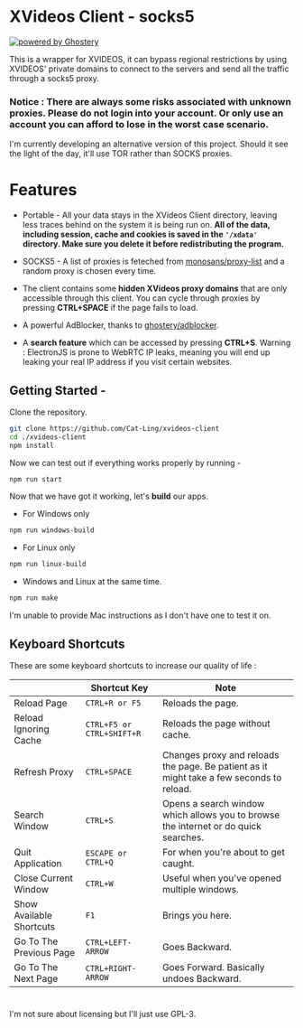 # XVideos Client - socks5
[![powered by Ghostery](https://img.shields.io/badge/ghostery-powered-blue?logo=ghostery)](https://github.com/ghostery/adblocker)


This is a wrapper for XVIDEOS, it can bypass regional restrictions by using XVIDEOS' private domains to connect to the servers and send all the traffic through a socks5 proxy.

### Notice : There are always some risks associated with unknown proxies. Please do not login into your account. Or only use an account you can afford to lose in the worst case scenario.
I'm currently developing an alternative version of this project. Should it see the light of the day, it'll use TOR rather than SOCKS proxies.

# Features
- Portable - All your data stays in the XVideos Client directory, leaving less traces behind on the system it is being run on.
**All of the data, including session, cache and cookies is saved in the `'/xdata'` directory. Make sure you delete it before redistributing the program.**
  
- SOCKS5 - A list of proxies is feteched from [monosans/proxy-list](https://raw.githubusercontent.com/monosans/proxy-list/main/proxies_anonymous/socks5.txt) and a random proxy is chosen every time. 
- The client contains some __hidden XVideos proxy domains__ that are only accessible through this client.
  You can cycle through proxies by pressing __CTRL+SPACE__ if the page fails to load.
  
- A powerful AdBlocker, thanks to [ghostery/adblocker](https://github.com/ghostery/adblocker).
- A **search feature** which can be accessed by pressing __CTRL+S__.
  Warning : ElectronJS is prone to WebRTC IP leaks, meaning you will end up leaking your real IP address if you visit certain websites.


## Getting Started -

Clone the repository.
 ```sh
git clone https://github.com/Cat-Ling/xvideos-client
cd ./xvideos-client
npm install
```
Now we can test out if everything works properly by running -
 ```sh
npm run start
 ```
 Now that we have got it working, let's **build** our apps.
 - For Windows only 
 ```sh
npm run windows-build
```
 - For Linux only 
 ```sh
npm run linux-build
```
- Windows and Linux at the same time.
 ```sh
npm run make
```
I'm unable to provide Mac instructions as I don't have one to test it on.


## Keyboard Shortcuts

These are some keyboard shortcuts to increase our quality of life :

|                |Shortcut Key                          |Note                         |
|----------------|-------------------------------|-----------------------------|
|Reload Page|`CTRL+R or F5`            |Reloads the page.            |
|Reload Ignoring Cache|`CTRL+F5 or CTRL+SHIFT+R`            |Reloads the page without cache.   
|Refresh Proxy          |`CTRL+SPACE`            |Changes proxy and reloads the page. Be patient as it might take a few seconds to reload.            |
|Search Window          |`CTRL+S`| Opens a search window which allows you to browse the internet or do quick searches.|
|Quit Application|`ESCAPE or CTRL+Q`            |For when you're about to get caught.            |
|Close Current Window |`CTRL+W`            |Useful when you've opened multiple windows.    
 |Show Available Shortcuts|`F1`            |Brings you here.   
|Go To The Previous Page|`CTRL+LEFT-ARROW`            |Goes Backward.   
|Go To The Next Page|`CTRL+RIGHT-ARROW`            |Goes Forward. Basically undoes Backward.   
#
I'm not sure about licensing but I'll just use GPL-3.
